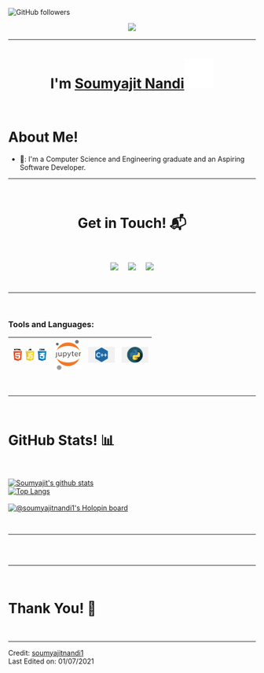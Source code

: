 ![GitHub followers](https://img.shields.io/github/followers/soumyajitnandi1?label=Follow&style=social)

<p align="center">
  <img src="https://miro.medium.com/max/2048/1*OohqW5DGh9CQS4hLY5FXzA.png" height="230"/>
</p>
<hr>
<h1 align="center">I'm <a href="https://github.com/soumyajitnandi1">Soumyajit Nandi<a><img src="https://github.com/Kathryn-Jie/Kathryn-Jie/blob/main/wave.gif" width="60px"/></h1>

<Br>

  
<h1>About Me!</h1>

- 🏫: I'm a Computer Science and Engineering graduate and an Aspiring Software Developer.
  
<hr>
<Br>
<h1 align="center">Get in Touch! 📬</h1>
<Br>
<p align="center">
<a href="https://linkedin.com/in/soumyajit-nandi-683155178" target="blank"><img align="center" src="https://img.shields.io/badge/soumyajit-nandi-683155178?style=for-the-badge&logo=linkedin&logoColor=white" /></a> &nbsp;&nbsp;&nbsp;  <a href="mailto:soumyajitnandi1@gmail.com" target="blank"><img align="center" src="https://img.shields.io/badge/soumyajitnandi1@gmail.com-D14836?style=for-the-badge&logo=gmail&logoColor=white" /></a>    &nbsp;&nbsp;&nbsp;       <a href="https://github.com/soumyajitnandi1" target="blank"><img align="center" src="https://img.shields.io/badge/soumyajitnandi1-100000?style=for-the-badge&logo=github&logoColor=white" /></a>
</p>
  

  

<Br>
<hr>
<Br>

  
### Tools and Languages:
| [<img src="https://github.com/Aritra-Mondal/Aritra-Mondal/blob/main/1499794874html5-js-css3-logo-png.png" width="74">](https://en.wikipedia.org/wiki/HTML) |  [<img src="https://github.com/Aritra-Mondal/Aritra-Mondal/blob/main/518px-Jupyter_logo.svg.png" alt="jupyter logo" width="54">](https://jupyter.org/) |  [<img src="https://github.com/Aritra-Mondal/Aritra-Mondal/blob/main/C%2B%2B.png" alt="C++ logo" width="54">](https://en.wikipedia.org/wiki/C%2B%2B) |  [<img src="https://github.com/Aritra-Mondal/Aritra-Mondal/blob/main/python-logo.png" alt="python logo" width="54">](https://www.python.org/) 
|---|---|---|---|
  
 

<Br>
<hr>
<Br>
<h1>GitHub Stats! 📊</h1>
<Br>
  
[![Soumyajit's github stats](https://github-readme-stats.vercel.app/api?username=soumyajitnandi1&count_private=true&show_icons=true&theme=radical)](https://github.com/Soumyajitnandi1/github-readme-stats) 
<br>
[![Top Langs](https://github-readme-stats.vercel.app/api/top-langs/?username=soumyajitnandi1&layout=compact&theme=merko&langs_count=10)](https://github.com/soumyajitnandi1/github-readme-stats)
<br>
<br>
[![@soumyajitnandi1's Holopin board](https://holopin.io/api/user/board?user=soumyajitnandi1)](https://holopin.io/@soumyajitnandi1)
 
<Br>
<hr>
<Br>

  
  
  
<Br>
<hr>
<Br>
<h1>Thank You! 🤵 </h1>
<Br>

------
  
Credit: [soumyajitnandi1](https://github.com/soumyajitnandi1)<br>
Last Edited on: 01/07/2021
